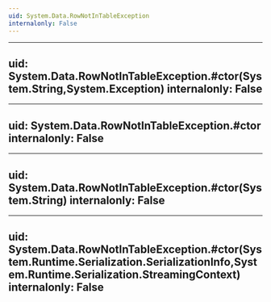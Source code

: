 ```yaml
---
uid: System.Data.RowNotInTableException
internalonly: False
---
```


---
uid: System.Data.RowNotInTableException.#ctor(System.String,System.Exception)
internalonly: False
---

---
uid: System.Data.RowNotInTableException.#ctor
internalonly: False
---

---
uid: System.Data.RowNotInTableException.#ctor(System.String)
internalonly: False
---

---
uid: System.Data.RowNotInTableException.#ctor(System.Runtime.Serialization.SerializationInfo,System.Runtime.Serialization.StreamingContext)
internalonly: False
---
